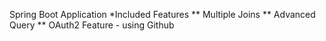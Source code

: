 Spring Boot Application
*Included Features
 ** Multiple Joins
 ** Advanced Query
 ** OAuth2 Feature - using Github

